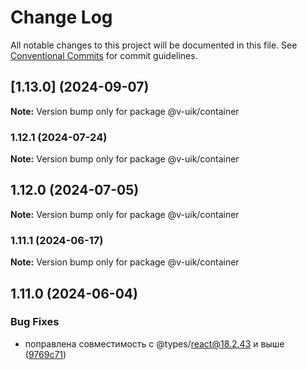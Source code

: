 # Change Log

All notable changes to this project will be documented in this file.
See [Conventional Commits](https://conventionalcommits.org) for commit guidelines.

## [1.13.0] (2024-09-07)

**Note:** Version bump only for package @v-uik/container





### 1.12.1 (2024-07-24)

**Note:** Version bump only for package @v-uik/container





## 1.12.0 (2024-07-05)

**Note:** Version bump only for package @v-uik/container





### 1.11.1 (2024-06-17)

**Note:** Version bump only for package @v-uik/container





## 1.11.0 (2024-06-04)


### Bug Fixes

* поправлена совместимость с @types/react@18.2.43 и выше ([9769c71](#))
